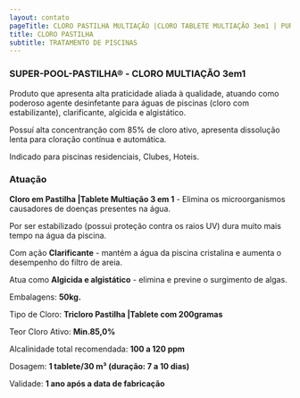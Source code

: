 ```yaml
---
layout: contato
pageTitle: CLORO PASTILHA MULTIAÇÃO |CLORO TABLETE MULTIAÇÃO 3em1 | PUREWATER EFLUENTES
title: CLORO PASTILHA 
subtitle: TRATAMENTO DE PISCINAS
---
```

### **SUPER-POOL-PASTILHA®** - CLORO MULTIAÇÃO 3em1

Produto que apresenta alta praticidade aliada à qualidade, atuando como poderoso agente desinfetante para águas de piscinas (cloro com estabilizante), clarificante, algicida e algistático. 

Possuí alta concentranção com 85% de cloro ativo, apresenta dissolução lenta para cloração contínua e automática.

Indicado para piscinas residenciais, Clubes, Hoteis.

### **Atuação**


**Cloro em Pastilha |Tablete Multiação 3 em 1** - Elimina os microorganismos causadores de doenças presentes na água.

Por ser estabilizado (possui proteção contra os raios UV) dura muito mais tempo na água da piscina.

Com ação **Clarificante** - mantém a água da piscina cristalina e aumenta o desempenho do filtro de areia.

Atua como **Algicida e algistático** - elimina e previne o surgimento de algas.

>

Embalagens: **50kg.**

Tipo de Cloro: **Tricloro Pastilha |Tablete com 200gramas**

Teor Cloro  Ativo: **Min.85,0%**

Alcalinidade total recomendada: **100 a 120 ppm**           

Dosagem: **1 tablete/30 m³ (duração: 7 a 10 dias)**

Validade: **1 ano após a data de fabricação**
>
>





